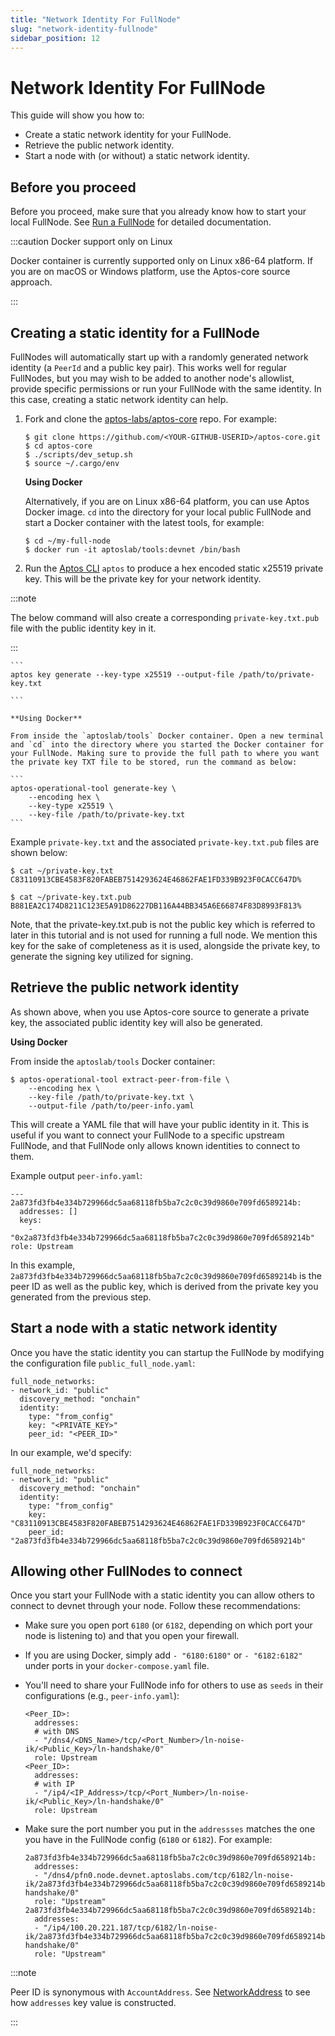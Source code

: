 ```yaml
---
title: "Network Identity For FullNode"
slug: "network-identity-fullnode"
sidebar_position: 12
---
```


# Network Identity For FullNode

This guide will show you how to:
- Create a static network identity for your FullNode.
- Retrieve the public network identity.
- Start a node with (or without) a static network identity.

## Before you proceed

Before you proceed, make sure that you already know how to start your local FullNode. See [Run a FullNode](run-a-fullnode) for detailed documentation.

:::caution Docker support only on Linux

Docker container is currently supported only on Linux x86-64 platform. If you are on macOS or Windows platform, use the Aptos-core source approach.

:::

## Creating a static identity for a FullNode

FullNodes will automatically start up with a randomly generated network identity (a `PeerId` and a public key pair). This works well for regular FullNodes, but you may wish to be added to another node's allowlist, provide specific permissions or run your FullNode with the same identity. In this case, creating a static network identity can help.

1. Fork and clone the [aptos-labs/aptos-core](https://github.com/aptos-labs/aptos-core) repo. For example:

    ```
    $ git clone https://github.com/<YOUR-GITHUB-USERID>/aptos-core.git
    $ cd aptos-core
    $ ./scripts/dev_setup.sh
    $ source ~/.cargo/env
    ```

    **Using Docker**

    Alternatively, if you are on Linux x86-64 platform, you can use Aptos Docker image. `cd` into the directory for your local public FullNode and start a Docker container with the latest tools, for example:

    ```
    $ cd ~/my-full-node
    $ docker run -it aptoslab/tools:devnet /bin/bash
    ```

2. Run the [Aptos CLI](https://github.com/aptos-labs/aptos-core/blob/main/crates/aptos/README.md) `aptos` to produce a hex encoded static x25519 private key. This will be the private key for your network identity.

  :::note

  The below command will also create a corresponding `private-key.txt.pub` file with the public identity key in it.

  :::

    ```
    aptos key generate --key-type x25519 --output-file /path/to/private-key.txt

    ```

    **Using Docker**

    From inside the `aptoslab/tools` Docker container. Open a new terminal and `cd` into the directory where you started the Docker container for your FullNode. Making sure to provide the full path to where you want the private key TXT file to be stored, run the command as below:

    ```
    aptos-operational-tool generate-key \
        --encoding hex \
        --key-type x25519 \
        --key-file /path/to/private-key.txt
    ```

Example `private-key.txt` and the associated `private-key.txt.pub` files are shown below:

  ```
  $ cat ~/private-key.txt
  C83110913CBE4583F820FABEB7514293624E46862FAE1FD339B923F0CACC647D%           

  $ cat ~/private-key.txt.pub
  B881EA2C174D8211C123E5A91D86227DB116A44BB345A6E66874F83D8993F813%
  ```
Note, that the private-key.txt.pub is not the public key which is referred to later in this tutorial and is not used for running a full node. We mention this key for the sake of completeness as it is used, alongside the private key, to generate the signing key utilized for signing. 

## Retrieve the public network identity

As shown above, when you use Aptos-core source to generate a private key, the associated public identity key will also be generated.

  **Using Docker**

  From inside the `aptoslab/tools` Docker container:

  ```
  $ aptos-operational-tool extract-peer-from-file \
      --encoding hex \
      --key-file /path/to/private-key.txt \
      --output-file /path/to/peer-info.yaml
  ```

This will create a YAML file that will have your public identity in it. This is useful if you want to connect your FullNode to a specific upstream FullNode, and that FullNode only allows known identities to connect to them.

Example output `peer-info.yaml`:

 ```
 ---
 2a873fd3fb4e334b729966dc5aa68118fb5ba7c2c0c39d9860e709fd6589214b:
   addresses: []
   keys:
     - "0x2a873fd3fb4e334b729966dc5aa68118fb5ba7c2c0c39d9860e709fd6589214b"
 role: Upstream
  ```

  In this example, `2a873fd3fb4e334b729966dc5aa68118fb5ba7c2c0c39d9860e709fd6589214b` is the peer ID as well as the public key, which is derived from the private key you generated from the previous step.



## Start a node with a static network identity

Once you have the static identity you can startup the FullNode by modifying the configuration file `public_full_node.yaml`:

```
full_node_networks:
- network_id: "public"
  discovery_method: "onchain"
  identity:
    type: "from_config"
    key: "<PRIVATE_KEY>"
    peer_id: "<PEER_ID>"
```

In our example, we'd specify:

```
full_node_networks:
- network_id: "public"
  discovery_method: "onchain"
  identity:
    type: "from_config"
    key: "C83110913CBE4583F820FABEB7514293624E46862FAE1FD339B923F0CACC647D"
    peer_id: "2a873fd3fb4e334b729966dc5aa68118fb5ba7c2c0c39d9860e709fd6589214b"
```

## Allowing other FullNodes to connect

Once you start your FullNode with a static identity you can allow others to connect to devnet through your node. Follow these recommendations:

- Make sure you open port `6180` (or `6182`, depending on which port your node is listening to) and that you open your firewall.
- If you are using Docker, simply add `- "6180:6180"` or `- "6182:6182"` under ports in your ``docker-compose.yaml`` file.
- You'll need to share your FullNode info for others to use as `seeds` in their configurations (e.g., `peer-info.yaml`):

  ```
  <Peer_ID>:
    addresses:
    # with DNS
    - "/dns4/<DNS_Name>/tcp/<Port_Number>/ln-noise-ik/<Public_Key>/ln-handshake/0"
    role: Upstream
  <Peer_ID>:
    addresses:
    # with IP
    - "/ip4/<IP_Address>/tcp/<Port_Number>/ln-noise-ik/<Public_Key>/ln-handshake/0"
    role: Upstream
  ```

- Make sure the port number you put in the `addressses` matches the one you have in the FullNode config (`6180` or `6182`). For example:

  ```
  2a873fd3fb4e334b729966dc5aa68118fb5ba7c2c0c39d9860e709fd6589214b:
    addresses:
    - "/dns4/pfn0.node.devnet.aptoslabs.com/tcp/6182/ln-noise-ik/2a873fd3fb4e334b729966dc5aa68118fb5ba7c2c0c39d9860e709fd6589214b/ln-handshake/0"
    role: "Upstream"
  2a873fd3fb4e334b729966dc5aa68118fb5ba7c2c0c39d9860e709fd6589214b:
    addresses:
    - "/ip4/100.20.221.187/tcp/6182/ln-noise-ik/2a873fd3fb4e334b729966dc5aa68118fb5ba7c2c0c39d9860e709fd6589214b/ln-handshake/0"
    role: "Upstream"
  ```

:::note

Peer ID is synonymous with `AccountAddress`. See [NetworkAddress](https://github.com/aptos-labs/aptos-core/blob/main/documentation/specifications/network/network-address.md) to see how `addresses` key value is constructed.

:::

